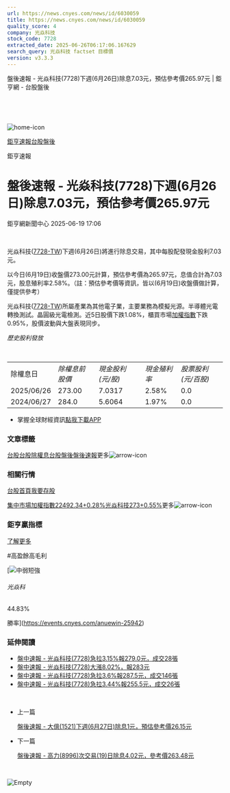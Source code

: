 ```yaml
---
url: https://news.cnyes.com/news/id/6030059
title: https://news.cnyes.com/news/id/6030059
quality_score: 4
company: 光焱科技
stock_code: 7728
extracted_date: 2025-06-26T06:17:06.167629
search_query: 光焱科技 factset 目標價
version: v3.3.3
---
```


盤後速報 - 光焱科技(7728)下週(6月26日)除息7.03元，預估參考價265.97元 | 鉅亨網 - 台股盤後

‌

‌

![home-icon](/assets/icons/breadCrumb/symbol-icon-home.svg)

[鉅亨速報](/news/cat/anue_live)[台股盤後](/news/cat/tw_afterhours)

鉅亨速報

# 盤後速報 - 光焱科技(7728)下週(6月26日)除息7.03元，預估參考價265.97元

鉅亨網新聞中心 2025-06-19 17:06

‌

光焱科技([7728-TW](https://www.cnyes.com/twstock/7728))下週(6月26日)將進行除息交易，其中每股配發現金股利7.03元。

以今日(6月19日)收盤價273.00元計算，預估參考價為265.97元，息值合計為7.03元，股息殖利率2.58%。（註：預估參考價等資訊，皆以(6月19日)收盤價做計算，僅提供參考）

光焱科技([7728-TW](https://www.cnyes.com/twstock/7728))所屬產業為其他電子業，主要業務為模擬光源。半導體光電轉換測試。晶圓級光電檢測。近5日股價下跌1.08%，櫃買市場[加權指數](https://invest.cnyes.com/index/TWS/TSE01)下跌0.95%，股價波動與大盤表現同步。

*歷史股利發放*

‌

|  |  |  |  |  |
| --- | --- | --- | --- | --- |
| 除權息日 | *除權息前股價* | *現金股利 (元/股)* | *現金殖利率* | *股票股利 (元/百股)* |
| 2025/06/26 | 273.00 | 7.0317 | 2.58% | 0.0 |
| 2024/06/27 | 284.0 | 5.6064 | 1.97% | 0.0 |

* 掌握全球財經資訊[點我下載APP](http://www.cnyes.com/app/?utm_source=mweb&utm_medium=HamMenuBanner&utm_campaign=fixed&utm_content=entr)

### 文章標籤

[台股](https://news.cnyes.com/tag/台股 "台股")[台股除權息](https://news.cnyes.com/tag/台股除權息 "台股除權息")[台股盤後](https://news.cnyes.com/tag/台股盤後 "台股盤後")[盤後速報](https://news.cnyes.com/tag/盤後速報 "盤後速報")更多![arrow-icon](/assets/icons/arrows/arrow-down.svg)

### 相關行情

[台股首頁](https://www.cnyes.com/twstock)[我要存股](https://supr.link/8OHaU)

[集中市場加權指數22492.34+0.28%](https://invest.cnyes.com/index/TWS/TSE01)[光焱科技273+0.55%](https://www.cnyes.com/twstock/7728)更多![arrow-icon](/assets/icons/arrows/arrow-down.svg)

### 鉅亨贏指標

[了解更多](https://events.cnyes.com/anuewin-25942)

#高盈餘高毛利

[![中弱短強](/assets/icons/win-indicator/short-to-long.svg)

###### 光焱科

44.83%

勝率](https://events.cnyes.com/anuewin-25942)

### 延伸閱讀

* [盤中速報 - 光焱科技(7728)急拉3.15%報279.0元，成交28張](/news/id/6014703)
* [盤中速報 - 光焱科技(7728)大漲8.02%，報283元](/news/id/6012444)
* [盤中速報 - 光焱科技(7728)急拉3.6%報287.5元，成交146張](/news/id/6012252)
* [盤中速報 - 光焱科技(7728)急拉3.44%報255.5元，成交26張](/news/id/6009559)

‌

* 上一篇

  [盤後速報 - 大億(1521)下週(6月27日)除息1元，預估參考價26.15元](/news/id/6031924)
* 下一篇

  [盤後速報 - 高力(8996)次交易(19)日除息4.02元，參考價263.48元](/news/id/6028245)

‌

![Empty](/assets/icons/skeleton/empty-image.svg)

‌